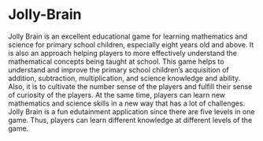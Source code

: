 # Jolly-Brain
Jolly Brain is an excellent educational game for learning mathematics and science for primary school children, especially eight years old and above. It is also an approach helping players to more effectively understand the mathematical concepts being taught at school. This game helps to understand and improve the primary school children’s acquisition of addition, subtraction, multiplication, and science knowledge and ability. Also, it is to cultivate the number sense of the players and fulfill their sense of curiosity of the players. At the same time, players can learn new mathematics and science skills in a new way that has a lot of challenges. Jolly Brain is a fun edutainment application since there are five levels in one game. Thus, players can learn different knowledge at different levels of the game.
